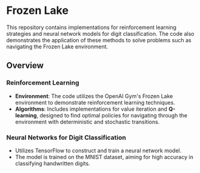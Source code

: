 # Frozen Lake

This repository contains implementations for reinforcement learning strategies and neural network models for digit classification. The code also demonstrates the application of these methods to solve problems such as navigating the Frozen Lake environment.

## Overview

### Reinforcement Learning
- **Environment**: The code utilizes the OpenAI Gym's Frozen Lake environment to demonstrate reinforcement learning techniques.
- **Algorithms**: Includes implementations for value iteration and __Q-learning__, designed to find optimal policies for navigating through the environment with deterministic and stochastic transitions.

### Neural Networks for Digit Classification
- Utilizes TensorFlow to construct and train a neural network model.
- The model is trained on the MNIST dataset, aiming for high accuracy in classifying handwritten digits.
